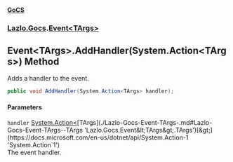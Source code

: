 #### [GoCS](./index.md 'index')
### [Lazlo.Gocs](./Lazlo-Gocs.md 'Lazlo.Gocs').[Event&lt;TArgs&gt;](./Lazlo-Gocs-Event-TArgs-.md 'Lazlo.Gocs.Event&lt;TArgs&gt;')
## Event&lt;TArgs&gt;.AddHandler(System.Action&lt;TArgs&gt;) Method
Adds a handler to the event.  
```C#
public void AddHandler(System.Action<TArgs> handler);
```
#### Parameters
<a name='Lazlo-Gocs-Event-TArgs--AddHandler(System-Action-TArgs-)-handler'></a>
`handler` [System.Action&lt;](https://docs.microsoft.com/en-us/dotnet/api/System.Action-1 'System.Action`1')[TArgs](./Lazlo-Gocs-Event-TArgs-.md#Lazlo-Gocs-Event-TArgs--TArgs 'Lazlo.Gocs.Event&lt;TArgs&gt;.TArgs')[&gt;](https://docs.microsoft.com/en-us/dotnet/api/System.Action-1 'System.Action`1')  
The event handler.  
  

